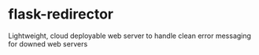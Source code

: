 # flask-redirector
Lightweight, cloud deployable web server to handle clean error messaging for downed web servers
